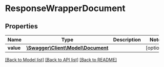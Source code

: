 # ResponseWrapperDocument

## Properties
Name | Type | Description | Notes
------------ | ------------- | ------------- | -------------
**value** | [**\Swagger\Client\Model\Document**](Document.md) |  | [optional] 

[[Back to Model list]](../README.md#documentation-for-models) [[Back to API list]](../README.md#documentation-for-api-endpoints) [[Back to README]](../README.md)


